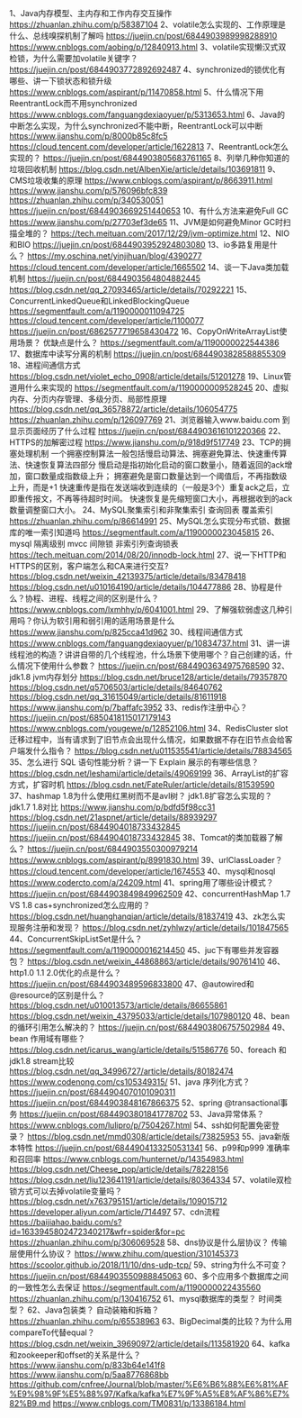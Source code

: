 1、Java内存模型、主内存和工作内存交互操作
https://zhuanlan.zhihu.com/p/58387104
2、volatile怎么实现的、工作原理是什么、总线嗅探机制了解吗
https://juejin.cn/post/6844903989998288910
https://www.cnblogs.com/aobing/p/12840913.html
3、volatile实现懒汉式双检锁，为什么需要加volatile关键字？
https://juejin.cn/post/6844903772892692487
4、synchronized的锁优化有哪些、讲一下锁状态和锁升级
https://www.cnblogs.com/aspirant/p/11470858.html
5、什么情况下用ReentrantLock而不用synchronized
https://www.cnblogs.com/fanguangdexiaoyuer/p/5313653.html
6、Java的中断怎么实现，为什么synchronized不能中断，ReentrantLock可以中断
https://www.jianshu.com/p/8000b85c8fc5
https://cloud.tencent.com/developer/article/1622813
7、ReentrantLock怎么实现的？
https://juejin.cn/post/6844903805683761165
8、列举几种你知道的垃圾回收机制
https://blog.csdn.net/AlbenXie/article/details/103691811
9、CMS垃圾收集的原理
https://www.cnblogs.com/aspirant/p/8663911.html
https://www.jianshu.com/p/576096bfc839
https://zhuanlan.zhihu.com/p/340530051
https://juejin.cn/post/6844903669251440653
10、有什么方法来避免Full GC
https://www.jianshu.com/p/27703ef3de65
11、JVM是如何避免Minor GC时扫描全堆的？
https://tech.meituan.com/2017/12/29/jvm-optimize.html
12、NIO和BIO
https://juejin.cn/post/6844903952924803080
13、io多路复用是什么？
https://my.oschina.net/yinjihuan/blog/4390277
https://cloud.tencent.com/developer/article/1665502
14、谈一下Java类加载机制
https://juejin.cn/post/6844903564804882445
https://blog.csdn.net/qq_27093465/article/details/70292221
15、ConcurrentLinkedQueue和LinkedBlockingQueue
https://segmentfault.com/a/1190000011094725
https://cloud.tencent.com/developer/article/1100077
https://juejin.cn/post/6862577719658430472
16、CopyOnWriteArrayList使用场景？  优缺点是什么？
https://segmentfault.com/a/1190000022544386
17、数据库中读写分离的机制
https://juejin.cn/post/6844903828588855309
18、进程间通信方式
https://blog.csdn.net/violet_echo_0908/article/details/51201278
19、Linux管道用什么来实现的
https://segmentfault.com/a/1190000009528245
20、虚拟内存、分页内存管理、多级分页、局部性原理
https://blog.csdn.net/qq_36578872/article/details/106054775
https://zhuanlan.zhihu.com/p/126097769
21、浏览器输入www.baidu.com 到显示页面经历了什么过程
https://juejin.cn/post/6844903616101220366
22、HTTPS的加解密过程
https://www.jianshu.com/p/918d9f517749
23、TCP的拥塞处理机制
一个拥塞控制算法一般包括慢启动算法、拥塞避免算法、快速重传算法、快速恢复算法四部分
慢启动是指初始化启动的窗口数量小，随着返回的ack增加，窗口数量成指数级上升；
拥塞避免是窗口数量达到一个阈值后，不再指数级上升，而是+1
快速重传是指在发送端收到连续的（一般是3个）重复ack之后，立即重传报文，不再等待超时时间。
快速恢复是先缩短窗口大小，再根据收到的ack数量调整窗口大小。
24、MySQL聚集索引和非聚集索引  查询回表  覆盖索引
https://zhuanlan.zhihu.com/p/86614991
25、MySQL怎么实现分布式锁、数据库的唯一索引知道吗
https://segmentfault.com/a/1190000023045815
26、mysql 隔离级别 mvcc 间隙锁  非索引列查询锁表
https://tech.meituan.com/2014/08/20/innodb-lock.html
27、说一下HTTP和HTTPS的区别，客户端怎么和CA来进行交互?
https://blog.csdn.net/weixin_42139375/article/details/83478418
https://blog.csdn.net/u010164190/article/details/104477886
28、协程是什么？协程、进程、线程之间的区别是什么？
https://www.cnblogs.com/lxmhhy/p/6041001.html
29、了解强软弱虚这几种引用吗？你认为软引用和弱引用的适用场景是什么
https://www.jianshu.com/p/825cca41d962
30、线程间通信方式
https://www.cnblogs.com/fanguangdexiaoyuer/p/10834737.html
31、讲一讲线程池的构造？讲讲自带的几个线程池，什么场景下使用哪个？自己创建的话，什么情况下使用什么参数？
https://juejin.cn/post/6844903634975768590
32、jdk1.8 jvm内存划分
https://blog.csdn.net/bruce128/article/details/79357870
https://blog.csdn.net/q5706503/article/details/84640762
https://blog.csdn.net/qq_31615049/article/details/81611918
https://www.jianshu.com/p/7baffafc3952
33、redis作注册中心？
https://juejin.cn/post/6850418115017179143
https://www.cnblogs.com/yougewe/p/12852106.html
34、RedisCluster slot 迁移过程中，当有请求到了旧节点会出现什么情况，如果数据不存在旧节点会给客户端发什么指令？
https://blog.csdn.net/u011535541/article/details/78834565
35、怎么进行 SQL 语句性能分析？讲一下 Explain 展示的有哪些信息？
https://blog.csdn.net/leshami/article/details/49069199
36、ArrayList的扩容方式，扩容时机
https://blog.csdn.net/FateRuler/article/details/81539590
37、hashmap 1.8为什么使用红黑树而不是avl树？ jdk1.8扩容怎么实现的？  jdk1.7 1.8对比
https://www.jianshu.com/p/bdfd5f98cc31
https://blog.csdn.net/21aspnet/article/details/88939297
https://juejin.cn/post/6844904018733432845
https://juejin.cn/post/6844904018733432845
38、Tomcat的类加载器了解么？
https://juejin.cn/post/6844903550300979214
https://www.cnblogs.com/aspirant/p/8991830.html
39、urlClassLoader？
https://cloud.tencent.com/developer/article/1674553
40、mysql和nosql
https://www.codercto.com/a/24209.html
41、spring用了哪些设计模式？
https://juejin.cn/post/6844903849849962509
42、concurrentHashMap 1.7 VS 1.8  cas+synchronized怎么应用的？
https://blog.csdn.net/huanghanqian/article/details/81837419
43、zk怎么实现服务注册和发现？
https://blog.csdn.net/zyhlwzy/article/details/101847565
44、ConcurrentSkipListSet是什么？  
https://segmentfault.com/a/1190000016214450
45、juc下有哪些并发容器包？
https://blog.csdn.net/weixin_44868863/article/details/90761410
46、http1.0 1.1 2.0优化的点是什么？
https://juejin.cn/post/6844903489596833800
47、@autowired和@resource的区别是什么？
https://blog.csdn.net/u010013573/article/details/86655861
https://blog.csdn.net/weixin_43795033/article/details/107980120
48、bean的循环引用怎么解决的？
https://juejin.cn/post/6844903806757502984
49、bean 作用域有哪些？
https://blog.csdn.net/icarus_wang/article/details/51586776
50、foreach 和 jdk1.8 stream比较
https://blog.csdn.net/qq_34996727/article/details/80182474
https://www.codenong.com/cs105349315/
51、java 序列化方式？
https://juejin.cn/post/6844904070101090311
https://juejin.cn/post/6844903848167866375
52、spring @transactional事务
https://juejin.cn/post/6844903801841778702
53、Java异常体系？
https://www.cnblogs.com/lulipro/p/7504267.html
54、ssh如何配置免密登录？
https://blog.csdn.net/mmd0308/article/details/73825953
55、java新版本特性
https://juejin.cn/post/6844904133250531341
56、p99和p999 准确率和召回率
https://www.cnblogs.com/hunternet/p/14354983.html
https://blog.csdn.net/Cheese_pop/article/details/78228156
https://blog.csdn.net/liu123641191/article/details/80364334
57、volatile双检锁方式可以去掉volatile变量吗？
https://blog.csdn.net/x763795151/article/details/109015712
https://developer.aliyun.com/article/714497
57、cdn流程
https://baijiahao.baidu.com/s?id=1633945802472340217&wfr=spider&for=pc
https://zhuanlan.zhihu.com/p/306069528
58、dns协议是什么层协议？ 传输层使用什么协议？
https://www.zhihu.com/question/310145373
https://scoolor.github.io/2018/11/10/dns-udp-tcp/
59、string为什么不可变？
https://juejin.cn/post/6844903550988845063
60、多个应用多个数据库之间的一致性怎么去保证
https://segmentfault.com/a/1190000022435560
https://zhuanlan.zhihu.com/p/130416752
61、mysql数据库的类型？ 时间类型？
62、Java包装类？ 自动装箱和拆箱？
https://zhuanlan.zhihu.com/p/65538963
63、BigDecimal类的比较？为什么用compareTo代替equal？
https://blog.csdn.net/weixin_39690972/article/details/113581920
64、kafka和zookeeper和offset的关系是什么？
https://www.jianshu.com/p/833b64e141f8
https://www.jianshu.com/p/5aa8776868bb
https://github.com/cnfree/Journal/blob/master/%E6%B6%88%E6%81%AF%E9%98%9F%E5%88%97/Kafka/kafka%E7%9F%A5%E8%AF%86%E7%82%B9.md
https://www.cnblogs.com/TM0831/p/13386184.html